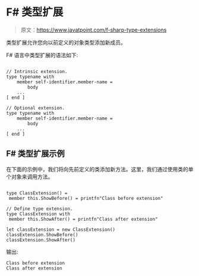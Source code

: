 # F# 类型扩展

> 原文：<https://www.javatpoint.com/f-sharp-type-extensions>

类型扩展允许您向以前定义的对象类型添加新成员。

F# 语言中类型扩展的语法如下:

```

// Intrinsic extension.
type typename with
    member self-identifier.member-name =
        body
    ...
[ end ]

// Optional extension.
type typename with
    member self-identifier.member-name =
        body
    ...
[ end ]

```

## F# 类型扩展示例

在下面的示例中，我们将向先前定义的类添加新方法。这里，我们通过使用类的单个对象来调用方法。

```

type ClassExtension() =
 member this.ShowBefore() = printfn"Class before extension"

// Define type extension.
type ClassExtension with
 member this.ShowAfter() = printfn"Class after extension"

let classExtension = new ClassExtension()
classExtension.ShowBefore()
classExtension.ShowAfter()

```

输出:

```
Class before extension
Class after extension

```